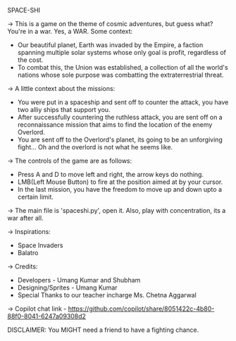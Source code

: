 SPACE-SHI

-> This is a game on the theme of cosmic adventures, but guess what? You're in a war. Yes, a WAR. Some context: 
- Our beautiful planet, Earth was invaded by the Empire, a faction spanning multiple solar systems whose only goal is profit, regardless of the cost.
- To combat this, the Union was established, a collection of all the world's nations whose sole purpose was combatting the extraterrestrial threat.

-> A little context about the missions:
- You were put in a spaceship and sent off to counter the attack, you have two alliy ships that support you.
- After successfully countering the ruthless attack, you are sent off on a reconnaissance mission that aims to find the location of the enemy Overlord.
- You are sent off to the Overlord's planet, its going to be an unforgiving fight... Oh and the overlord is not what he seems like.

-> The controls of the game are as follows:
- Press A and D to move left and right, the arrow keys do nothing.
- LMB(Left Mouse Button) to fire at the position aimed at by your cursor.
- In the last mission, you have the freedom to move up and down upto a certain limit.

-> The main file is 'spaceshi.py', open it. Also, play with concentration, its a war after all.

-> Inspirations:
- Space Invaders
- Balatro

-> Credits:
- Developers - Umang Kumar and Shubham
- Designing/Sprites - Umang Kumar
- Special Thanks to our teacher incharge Ms. Chetna Aggarwal

-> Copilot chat link - https://github.com/copilot/share/8051422c-4b80-88f0-8041-6247a09308d2

DISCLAIMER: You MIGHT need a friend to have a fighting chance.
